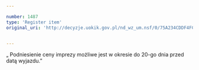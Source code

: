```yaml
---

number: 1487
type: 'Register item'
original_uri: 'http://decyzje.uokik.gov.pl/nd_wz_um.nsf/0/75A234CDDF4FCB77C12574B2002B15E9?OpenDocument'


---
```


„ Podniesienie ceny imprezy możliwe jest w okresie do 20-go dnia przed datą wyjazdu.”
